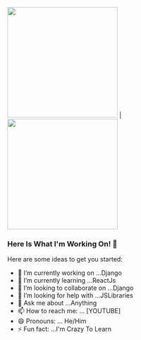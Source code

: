 <img src="https://media.wired.com/photos/5926db217034dc5f91becd6b/master/w_582,c_limit/so-logo-s.jpg" width="250"> | <img src="https://mk0jobadderjftub56m0.kinstacdn.com/wp-content/uploads/stackoverflow.com-300.jpg" width="250">

### Here Is What I'm Working On! 👋

Here are some ideas to get you started:

- 🔭 I’m currently working on ...Django
- 🌱 I’m currently learning ...ReactJs
- 👯 I’m looking to collaborate on ...Django
- 🤔 I’m looking for help with ...JSLibraries
- 💬 Ask me about ...Anything
- 📫 How to reach me: ... [YOUTUBE]
- 😄 Pronouns: ... He/Him
- ⚡ Fun fact: ...I'm Crazy To Learn
